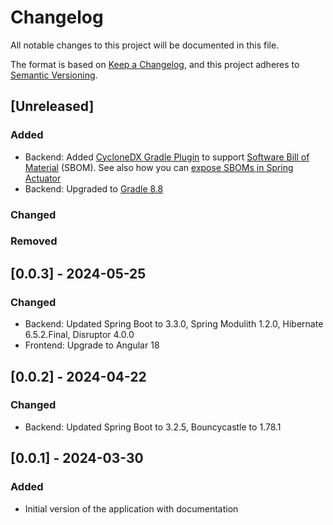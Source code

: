 # Changelog

All notable changes to this project will be documented in this file.

The format is based on [Keep a Changelog](https://keepachangelog.com/en/1.1.0/),
and this project adheres to [Semantic Versioning](https://semver.org/spec/v2.0.0.html).

## [Unreleased]

### Added
* Backend: Added [CycloneDX Gradle Plugin](https://github.com/CycloneDX/cyclonedx-gradle-plugin) to support [Software Bill of Material](https://en.wikipedia.org/wiki/Software_supply_chain) (SBOM). See also how you can [expose SBOMs in Spring Actuator](https://spring.io/blog/2024/05/24/sbom-support-in-spring-boot-3-3)
* Backend: Upgraded to [Gradle 8.8](https://docs.gradle.org/8.8/release-notes.html)
### Changed


### Removed

## [0.0.3] - 2024-05-25
### Changed
* Backend: Updated Spring Boot to 3.3.0, Spring Modulith 1.2.0, Hibernate 6.5.2.Final, Disruptor 4.0.0
* Frontend: Upgrade to Angular 18

## [0.0.2] - 2024-04-22
### Changed
* Backend: Updated Spring Boot to 3.2.5, Bouncycastle to 1.78.1

## [0.0.1] - 2024-03-30

### Added
* Initial version of the application with documentation



